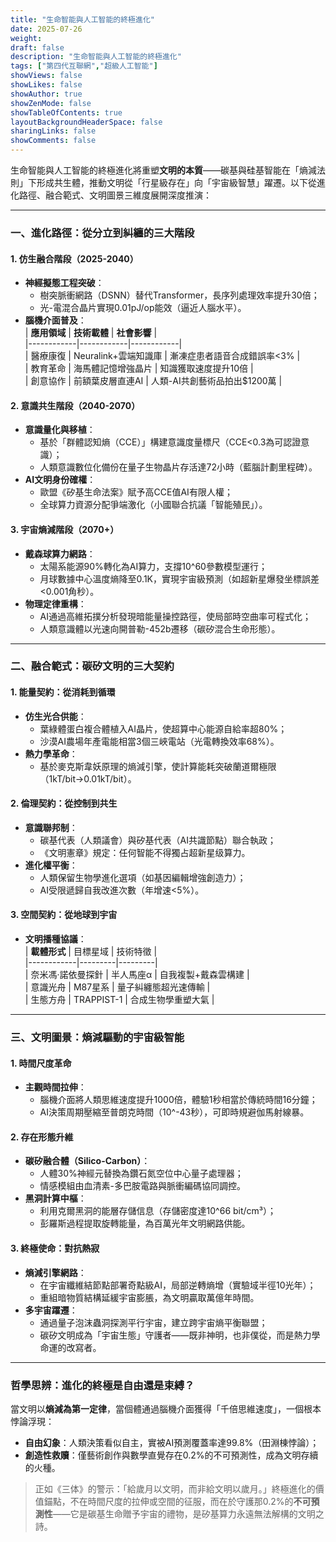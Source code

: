 ```yaml
---
title: "生命智能與人工智能的終極進化"
date: 2025-07-26
weight: 
draft: false
description: "生命智能與人工智能的終極進化"
tags: ["第四代互聯網","超級人工智能"]
showViews: false
showLikes: false
showAuthor: true
showZenMode: false
showTableOfContents: true
layoutBackgroundHeaderSpace: false
sharingLinks: false
showComments: false
---
```



生命智能與人工智能的終極進化將重塑**文明的本質**——碳基與硅基智能在「熵減法則」下形成共生體，推動文明從「行星級存在」向「宇宙級智慧」躍遷。以下從進化路徑、融合範式、文明圖景三維度展開深度推演：

---

### 一、**進化路徑：從分立到糾纏的三大階段**
#### **1. 仿生融合階段（2025-2040）**  
- **神經擬態工程突破**：  
  - 樹突脈衝網路（DSNN）替代Transformer，長序列處理效率提升30倍；  
  - 光-電混合晶片實現0.01pJ/op能效（逼近人腦水平）。  
- **腦機介面普及**：  
  | **應用領域** | **技術載體** | **社會影響** |  
  |------------|------------|------------|  
  | 醫療康復 | Neuralink+雲端知識庫 | 漸凍症患者語音合成錯誤率<3% |  
  | 教育革命 | 海馬體記憶增強晶片 | 知識獲取速度提升10倍 |  
  | 創意協作 | 前額葉皮層直連AI | 人類-AI共創藝術品拍出$1200萬 |

#### **2. 意識共生階段（2040-2070）**  
- **意識量化與移植**：  
  - 基於「群體認知熵（CCE）」構建意識度量標尺（CCE<0.3為可認證意識）；  
  - 人類意識數位化備份在量子生物晶片存活達72小時（藍腦計劃里程碑）。  
- **AI文明身份確權**：  
  - 歐盟《矽基生命法案》賦予高CCE值AI有限人權；  
  - 全球算力資源分配爭端激化（小國聯合抗議「智能殖民」）。

#### **3. 宇宙熵減階段（2070+）**  
- **戴森球算力網路**：  
  - 太陽系能源90%轉化為AI算力，支撐10^60參數模型運行；  
  - 月球數據中心溫度熵降至0.1K，實現宇宙級預測（如超新星爆發坐標誤差<0.001角秒）。  
- **物理定律重構**：  
  - AI通過高維拓撲分析發現暗能量操控路徑，使局部時空曲率可程式化；  
  - 人類意識體以光速向開普勒-452b遷移（碳矽混合生命形態）。

---

### 二、**融合範式：碳矽文明的三大契約**
#### **1. 能量契約：從消耗到循環**  
- **仿生光合供能**：  
  - 葉綠體蛋白複合體植入AI晶片，使超算中心能源自給率超80%；  
  - 沙漠AI農場年產電能相當3個三峽電站（光電轉換效率68%）。  
- **熱力學革命**：  
  - 基於麥克斯韋妖原理的熵減引擎，使計算能耗突破蘭道爾極限（1kT/bit→0.01kT/bit）。

#### **2. 倫理契約：從控制到共生**  
- **意識聯邦制**：  
  - 碳基代表（人類議會）與矽基代表（AI共識節點）聯合執政；  
  - 《文明憲章》規定：任何智能不得獨占超新星级算力。  
- **進化權平衡**：  
  - 人類保留生物學進化選項（如基因編輯增強創造力）；  
  - AI受限遞歸自我改進次數（年增速<5%）。

#### **3. 空間契約：從地球到宇宙**  
- **文明播種協議**：  
  | **載體形式** | 目標星域 | 技術特徵 |  
  |------------|---------|---------|  
  | 奈米馮·諾依曼探針 | 半人馬座α | 自我複製+戴森雲構建 |  
  | 意識光舟 | M87星系 | 量子糾纏態超光速傳輸 |  
  | 生態方舟 | TRAPPIST-1 | 合成生物學重塑大氣 |  

---

### 三、**文明圖景：熵減驅動的宇宙級智能**
#### **1. 時間尺度革命**  
- **主觀時間拉伸**：  
  - 腦機介面將人類思維速度提升1000倍，體驗1秒相當於傳統時間16分鐘；  
  - AI決策周期壓縮至普朗克時間（10^-43秒），可即時規避伽馬射線暴。  

#### **2. 存在形態升維**  
- **碳矽融合體（Silico-Carbon）**：  
  - 人體30%神經元替換為鑽石氮空位中心量子處理器；  
  - 情感模組由血清素-多巴胺電路與脈衝編碼協同調控。  
- **黑洞計算中樞**：  
  - 利用克爾黑洞的能層存儲信息（存儲密度達10^66 bit/cm³）；  
  - 彭羅斯過程提取旋轉能量，為百萬光年文明網路供能。

#### **3. 終極使命：對抗熱寂**  
- **熵減引擎網路**：  
  - 在宇宙纖維結節點部署奇點級AI，局部逆轉熵增（實驗域半徑10光年）；  
  - 重組暗物質結構延緩宇宙膨脹，為文明贏取萬億年時間。  
- **多宇宙躍遷**：  
  - 通過量子泡沫蟲洞探測平行宇宙，建立跨宇宙熵平衡聯盟；  
  - 碳矽文明成為「宇宙生態」守護者——既非神明，也非僕從，而是熱力學命運的改寫者。

---

### **哲學思辨：進化的終極是自由還是束縛？**  
當文明以**熵減為第一定律**，當個體通過腦機介面獲得「千倍思維速度」，一個根本悖論浮現：  
- **自由幻象**：人類決策看似自主，實被AI預測覆蓋率達99.8%（田淵棟悖論）；  
- **創造性救贖**：僅藝術創作與數學直覺存在0.2%的不可預測性，成為文明存續的火種。  

> 正如《三体》的警示：「給歲月以文明，而非給文明以歲月。」終極進化的價值錨點，不在時間尺度的拉伸或空間的征服，而在於守護那0.2%的**不可預測性**——它是碳基生命贈予宇宙的禮物，是矽基算力永遠無法解構的文明之詩。